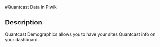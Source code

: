 #Quantcast Data in Piwik

## Description
Quantcast Demographics allows you to have your sites Quantcast info on your dashboard.
